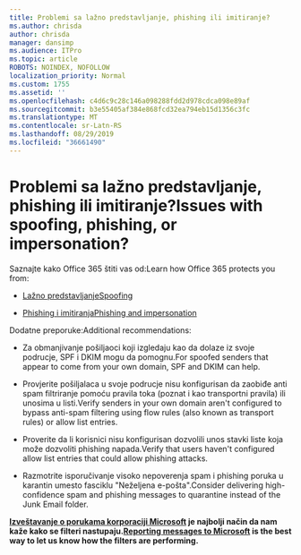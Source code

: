 ```yaml
---
title: Problemi sa lažno predstavljanje, phishing ili imitiranje?
ms.author: chrisda
author: chrisda
manager: dansimp
ms.audience: ITPro
ms.topic: article
ROBOTS: NOINDEX, NOFOLLOW
localization_priority: Normal
ms.custom: 1755
ms.assetid: ''
ms.openlocfilehash: c4d6c9c28c146a098288fdd2d978cdca098e89af
ms.sourcegitcommit: b3e55405af384e868fcd32ea794eb15d1356c3fc
ms.translationtype: MT
ms.contentlocale: sr-Latn-RS
ms.lasthandoff: 08/29/2019
ms.locfileid: "36661490"
---
```

# <a name="issues-with-spoofing-phishing-or-impersonation"></a><span data-ttu-id="e1ca4-102">Problemi sa lažno predstavljanje, phishing ili imitiranje?</span><span class="sxs-lookup"><span data-stu-id="e1ca4-102">Issues with spoofing, phishing, or impersonation?</span></span>

<span data-ttu-id="e1ca4-103">Saznajte kako Office 365 štiti vas od:</span><span class="sxs-lookup"><span data-stu-id="e1ca4-103">Learn how Office 365 protects you from:</span></span>

- [<span data-ttu-id="e1ca4-104">Lažno predstavljanje</span><span class="sxs-lookup"><span data-stu-id="e1ca4-104">Spoofing</span></span>](https://docs.microsoft.com/office365/securitycompliance/anti-spoofing-protection)

- [<span data-ttu-id="e1ca4-105">Phishing i imitiranja</span><span class="sxs-lookup"><span data-stu-id="e1ca4-105">Phishing and impersonation</span></span>](https://docs.microsoft.com/office365/securitycompliance/atp-anti-phishing)

<span data-ttu-id="e1ca4-106">Dodatne preporuke:</span><span class="sxs-lookup"><span data-stu-id="e1ca4-106">Additional recommendations:</span></span>

- <span data-ttu-id="e1ca4-107">Za obmanjivanje pošiljaoci koji izgledaju kao da dolaze iz svoje podrucje, SPF i DKIM mogu da pomognu.</span><span class="sxs-lookup"><span data-stu-id="e1ca4-107">For spoofed senders that appear to come from your own domain, SPF and DKIM can help.</span></span>

- <span data-ttu-id="e1ca4-108">Provjerite pošiljalaca u svoje podrucje nisu konfigurisan da zaobiđe anti spam filtriranje pomoću pravila toka (poznat i kao transportni pravila) ili unosima u listi.</span><span class="sxs-lookup"><span data-stu-id="e1ca4-108">Verify senders in your own domain aren't configured to bypass anti-spam filtering using flow rules (also known as transport rules) or allow list entries.</span></span>

- <span data-ttu-id="e1ca4-109">Proverite da li korisnici nisu konfigurisan dozvolili unos stavki liste koja može dozvoliti phishing napada.</span><span class="sxs-lookup"><span data-stu-id="e1ca4-109">Verify that users haven't configured allow list entries that could allow phishing attacks.</span></span>

- <span data-ttu-id="e1ca4-110">Razmotrite isporučivanje visoko nepoverenja spam i phishing poruka u karantin umesto fasciklu "Neželjena e-pošta".</span><span class="sxs-lookup"><span data-stu-id="e1ca4-110">Consider delivering high-confidence spam and phishing messages to quarantine instead of the Junk Email folder.</span></span>

<span data-ttu-id="e1ca4-111">**[Izveštavanje o porukama korporaciji Microsoft](https://support.office.com/article/b5caa9f1-cdf3-4443-af8c-ff724ea719d2) je najbolji način da nam kaže kako se filteri nastupaju.**</span><span class="sxs-lookup"><span data-stu-id="e1ca4-111">**[Reporting messages to Microsoft](https://support.office.com/article/b5caa9f1-cdf3-4443-af8c-ff724ea719d2) is the best way to let us know how the filters are performing.**</span></span>
